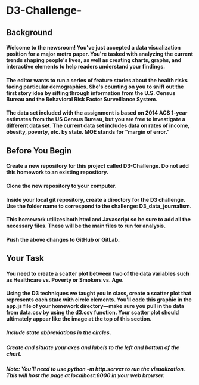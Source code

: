 # D3-Challenge-
## Background

#### Welcome to the newsroom! You've just accepted a data visualization position for a major metro paper. You're tasked with analyzing the current trends shaping people's lives, as well as creating charts, graphs, and interactive elements to help readers understand your findings.

#### The editor wants to run a series of feature stories about the health risks facing particular demographics. She's counting on you to sniff out the first story idea by sifting through information from the U.S. Census Bureau and the Behavioral Risk Factor Surveillance System.

#### The data set included with the assignment is based on 2014 ACS 1-year estimates from the US Census Bureau, but you are free to investigate a different data set. The current data set includes data on rates of income, obesity, poverty, etc. by state. MOE stands for "margin of error."

## Before You Begin

#### Create a new repository for this project called D3-Challenge. Do not add this homework to an existing repository.

#### Clone the new repository to your computer.

#### Inside your local git repository, create a directory for the D3 challenge. Use the folder name to correspond to the challenge: D3_data_journalism.

#### This homework utilizes both html and Javascript so be sure to add all the necessary files. These will be the main files to run for analysis.

#### Push the above changes to GitHub or GitLab.

## Your Task 

#### You need to create a scatter plot between two of the data variables such as Healthcare vs. Poverty or Smokers vs. Age.

#### Using the D3 techniques we taught you in class, create a scatter plot that represents each state with circle elements. You'll code this graphic in the app.js file of your homework directory—make sure you pull in the data from data.csv by using the d3.csv function. Your scatter plot should ultimately appear like the image at the top of this section.

##### Include state abbreviations in the circles.


##### Create and situate your axes and labels to the left and bottom of the chart.


##### Note: You'll need to use python -m http.server to run the visualization. This will host the page at localhost:8000 in your web browser.



